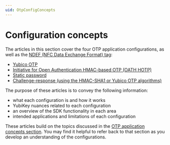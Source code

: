 ```yaml
---
uid: OtpConfigConcepts
---
```


<!-- Copyright 2021 Yubico AB

Licensed under the Apache License, Version 2.0 (the "License");
you may not use this file except in compliance with the License.
You may obtain a copy of the License at

    http://www.apache.org/licenses/LICENSE-2.0

Unless required by applicable law or agreed to in writing, software
distributed under the License is distributed on an "AS IS" BASIS,
WITHOUT WARRANTIES OR CONDITIONS OF ANY KIND, either express or implied.
See the License for the specific language governing permissions and
limitations under the License. -->

# Configuration concepts

The articles in this section cover the four OTP application configurations, as well as the [NDEF (NFC Data Exchange Format) tag](xref:OtpNdef):

- [Yubico OTP](xref:OtpYubicoOtp)
- [Initiative for Open Authentication HMAC-based OTP (OATH HOTP)](xref:OtpHotp)
- [Static password](xref:OtpStaticPassword)
- [Challenge-response (using the HMAC-SHA1 or Yubico OTP algorithms)](xref:OtpChallengeResponse)

The purpose of these articles is to convey the following information:

- what each configuration is and how it works
- YubiKey nuances related to each configuration
- an overview of the SDK functionality in each area
- intended applications and limitations of each configuration

These articles build on the topics discussed in the [OTP application concepts section](xref:OtpAppConcepts). You may find it helpful to refer back to that section as you develop an understanding of the configurations.
